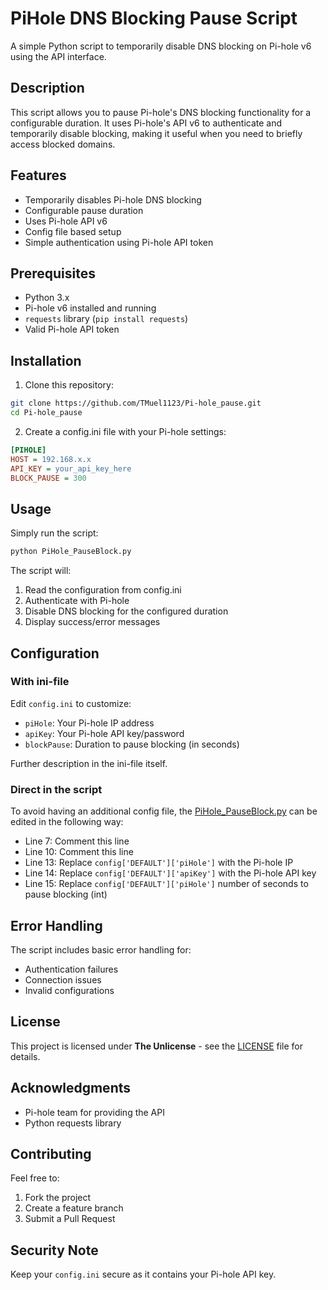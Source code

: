 # PiHole DNS Blocking Pause Script

A simple Python script to temporarily disable DNS blocking on Pi-hole v6 using the API interface.

## Description

This script allows you to pause Pi-hole's DNS blocking functionality for a configurable duration. It uses Pi-hole's API v6 to authenticate and temporarily disable blocking, making it useful when you need to briefly access blocked domains.

## Features

- Temporarily disables Pi-hole DNS blocking
- Configurable pause duration
- Uses Pi-hole API v6
- Config file based setup
- Simple authentication using Pi-hole API token

## Prerequisites

- Python 3.x
- Pi-hole v6 installed and running
- `requests` library (`pip install requests`)
- Valid Pi-hole API token

## Installation

1. Clone this repository:
```bash
git clone https://github.com/TMuel1123/Pi-hole_pause.git
cd Pi-hole_pause
```

2. Create a config.ini file with your Pi-hole settings:
```ini
[PIHOLE]
HOST = 192.168.x.x
API_KEY = your_api_key_here
BLOCK_PAUSE = 300
```
## Usage
Simply run the script:

```bash
python PiHole_PauseBlock.py
```

The script will:

1. Read the configuration from config.ini
2. Authenticate with Pi-hole
3. Disable DNS blocking for the configured duration
4. Display success/error messages

## Configuration
### With ini-file
Edit `config.ini` to customize:

- `piHole`: Your Pi-hole IP address
- `apiKey`: Your Pi-hole API key/password
- `blockPause`: Duration to pause blocking (in seconds)

Further description in the ini-file itself.

### Direct in the script
To avoid having an additional config file, the [PiHole_PauseBlock.py](PiHole_PauseBlock.py) can be edited in the following way:

- Line 7: Comment this line
- Line 10: Comment this line
- Line 13: Replace `config['DEFAULT']['piHole']` with the Pi-hole IP
- Line 14: Replace `config['DEFAULT']['apiKey']` with the Pi-hole API key
- Line 15: Replace `config['DEFAULT']['piHole']` number of seconds to pause blocking (int)

## Error Handling
The script includes basic error handling for:

- Authentication failures
- Connection issues
- Invalid configurations

## License
This project is licensed under **The Unlicense** - see the [LICENSE](LICENSE) file for details.


## Acknowledgments
- Pi-hole team for providing the API
- Python requests library

## Contributing
Feel free to:

1. Fork the project
2. Create a feature branch
3. Submit a Pull Request

## Security Note
Keep your `config.ini` secure as it contains your Pi-hole API key.

